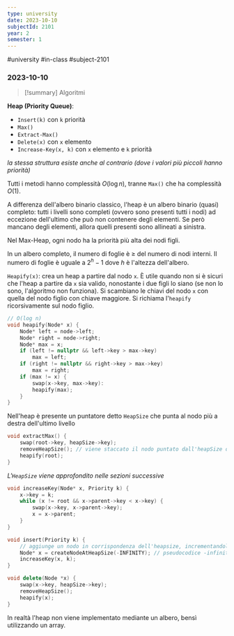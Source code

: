```yaml
---
type: university
date: 2023-10-10
subjectId: 2101
year: 2
semester: 1
---
```

#university #in-class #subject-2101
### 2023-10-10
> [!summary] Algoritmi


**Heap (Priority Queue)**:
- `Insert(k)` con `k` priorità
- `Max()`
- `Extract-Max()`
- `Delete(x)` con `x` elemento
- `Increase-Key(x, k)` con `x` elemento e `k` priorità

*la stessa struttura esiste anche al contrario (dove i valori più piccoli hanno priorità)*

Tutti i metodi hanno complessità $O(\log n)$, tranne `Max()` che ha complessità $O(1)$.

A differenza dell'albero binario classico, l'heap è un albero binario (quasi) completo: tutti i livelli sono completi (ovvero sono presenti tutti i nodi) ad eccezione dell'ultimo che può non contenere degli elementi. Se però mancano degli elementi, allora quelli presenti sono allineati a sinistra.

Nel Max-Heap, ogni nodo ha la priorità più alta dei nodi figli.

In un albero completo, il numero di foglie è $\geq$ del numero di nodi interni. Il numero di foglie è uguale a $2^h-1$ dove $h$ è l'altezza dell'albero.

`Heapify(x)`: crea un heap a partire dal nodo `x`. È utile quando non si è sicuri che l'heap a partire da `x` sia valido, nonostante i due figli lo siano (se non lo sono, l'algoritmo non funziona).
Si scambiano le chiavi del nodo `x` con quella del nodo figlio con chiave maggiore. Si richiama l'`heapify` ricorsivamente sul nodo figlio.

```cpp
// O(log n)
void heapify(Node* x) {
	Node* left = node->left;
	Node* right = node->right;
	Node* max = x;
	if (left != nullptr && left->key > max->key)
		max = left;
	if (right != nullptr && right->key > max->key)
		max = right;
	if (max != x) {
		swap(x->key, max->key):
		heapify(max);
	}
}
```

Nell'heap è presente un puntatore detto `HeapSize` che punta al nodo più a destra dell'ultimo livello

```cpp
void extractMax() {
	swap(root->key, heapSize->key);
	removeHeapSize(); // viene staccato il nodo puntato dall'heapSize dall'albero e viene aggiornato l'heapSize.
	heapify(root);
}
```
*L'`HeapSize` viene approfondito nelle sezioni successive*

```cpp
void increaseKey(Node* x, Priority k) {
	x->key = k;
	while (x != root && x->parent->key < x->key) {
		swap(x->key, x->parent->key);
		x = x->parent;
	}
}
```

```cpp
void insert(Priority k) {
	// aggiunge un nodo in corrispondenza dell'heapsize, incrementandolo
	Node* x = createNodeAtHeapSize(-INFINITY); // pseudocodice -infinito
	increaseKey(x, k);
}
```

```cpp
void delete(Node *x) {
	swap(x->key, heapSize->key);
	removeHeapSize();
	heapify(x);
}
```
In realtà l'heap non viene implementato mediante un albero, bensì utilizzando un array.
